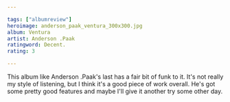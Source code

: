 ```yaml
---

tags: ["albumreview"]
heroimage: anderson_paak_ventura_300x300.jpg
album: Ventura
artist: Anderson .Paak
ratingword: Decent.
rating: 3

---
```


This album like Anderson .Paak's last has a fair bit of funk to it. It's not really my style of listening, but I think it's a good piece of work overall. He's got some pretty good features and maybe I'll give it another try some other day.
